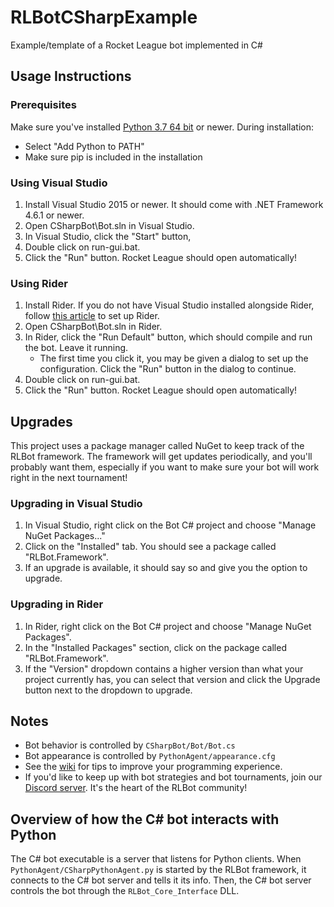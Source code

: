 # RLBotCSharpExample

Example/template of a Rocket League bot implemented in C#

## Usage Instructions

### Prerequisites
Make sure you've installed [Python 3.7 64 bit](https://www.python.org/ftp/python/3.7.3/python-3.7.3-amd64.exe) or newer. During installation:
   - Select "Add Python to PATH"
   - Make sure pip is included in the installation

### Using Visual Studio
1. Install Visual Studio 2015 or newer. It should come with .NET Framework 4.6.1 or newer.
1. Open CSharpBot\Bot.sln in Visual Studio.
1. In Visual Studio, click the "Start" button, 
1. Double click on run-gui.bat.
1. Click the "Run" button. Rocket League should open automatically!

### Using Rider
1. Install Rider. If you do not have Visual Studio installed alongside Rider, follow [this article](https://rider-support.jetbrains.com/hc/en-us/articles/207288089-Using-Rider-under-Windows-without-Visual-Studio-prerequisites) to set up Rider.
1. Open CSharpBot\Bot.sln in Rider.
1. In Rider, click the "Run Default" button, which should compile and run the bot. Leave it running.
   - The first time you click it, you may be given a dialog to set up the configuration. Click the "Run" button in the dialog to continue.
1. Double click on run-gui.bat.
1. Click the "Run" button. Rocket League should open automatically!

## Upgrades

This project uses a package manager called NuGet to keep track of the RLBot framework.
The framework will get updates periodically, and you'll probably want them, especially if you want to make sure
your bot will work right in the next tournament!

### Upgrading in Visual Studio
1. In Visual Studio, right click on the Bot C# project and choose "Manage NuGet Packages..."
1. Click on the "Installed" tab. You should see a package called "RLBot.Framework".
1. If an upgrade is available, it should say so and give you the option to upgrade.

### Upgrading in Rider
1. In Rider, right click on the Bot C# project and choose "Manage NuGet Packages".
1. In the "Installed Packages" section, click on the package called "RLBot.Framework".
1. If the "Version" dropdown contains a higher version than what your project currently has, you can select that version and click the Upgrade button next to the dropdown to upgrade.

## Notes

- Bot behavior is controlled by `CSharpBot/Bot/Bot.cs`
- Bot appearance is controlled by `PythonAgent/appearance.cfg`
- See the [wiki](https://github.com/RLBot/RLBotCSharpExample/wiki) for tips to improve your programming experience.
- If you'd like to keep up with bot strategies and bot tournaments, join our [Discord server](https://discord.gg/q9pbsWz). It's the heart of the RLBot community!


## Overview of how the C# bot interacts with Python

The C# bot executable is a server that listens for Python clients.
When `PythonAgent/CSharpPythonAgent.py` is started by the RLBot framework, it connects to the C# bot server and tells it its info.
Then, the C# bot server controls the bot through the `RLBot_Core_Interface` DLL.
